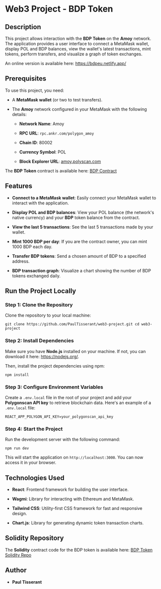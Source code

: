 Web3 Project - BDP Token
========================

Description
-----------

This project allows interaction with the **BDP Token** on the **Amoy** network. The application provides a user interface to connect a MetaMask wallet, display POL and BDP balances, view the wallet's latest transactions, mint tokens, perform transfers, and visualize a graph of token exchanges.

An online version is available here: <https://bdpeu.netlify.app/>

Prerequisites
-------------

To use this project, you need:

-   A **MetaMask wallet** (or two to test transfers).

-   The **Amoy** network configured in your MetaMask with the following details:

    -   **Network Name**: Amoy

    -   **RPC URL**: `rpc.ankr.com/polygon_amoy`

    -   **Chain ID**: 80002

    -   **Currency Symbol**: POL

    -   **Block Explorer URL**: [amoy.polyscan.com](https://amoy.polyscan.com)

The **BDP Token** contract is available here: [BDP Contract](https://amoy.polygonscan.com/address/0xbae72f20dacf4bbb38413eba699b9dec9161a27e#code)

Features
--------

-   **Connect to a MetaMask wallet**: Easily connect your MetaMask wallet to interact with the application.

-   **Display POL and BDP balances**: View your POL balance (the network's native currency) and your **BDP** token balance from the contract.

-   **View the last 5 transactions**: See the last 5 transactions made by your wallet.

-   **Mint 1000 BDP per day**: If you are the contract owner, you can mint 1000 BDP each day.

-   **Transfer BDP tokens**: Send a chosen amount of BDP to a specified address.

-   **BDP transaction graph**: Visualize a chart showing the number of BDP tokens exchanged daily.

Run the Project Locally
-----------------------

### Step 1: Clone the Repository

Clone the repository to your local machine:

`git clone https://github.com/PaulTisserant/web3-project.git
cd web3-project`

### Step 2: Install Dependencies

Make sure you have **Node.js** installed on your machine. If not, you can download it here: <https://nodejs.org/>.

Then, install the project dependencies using npm:

`npm install`

### Step 3: Configure Environment Variables

Create a `.env.local` file in the root of your project and add your **Polygonscan API key** to retrieve blockchain data. Here's an example of a `.env.local` file:

`REACT_APP_POLYGON_API_KEY=your_polygonscan_api_key`

### Step 4: Start the Project

Run the development server with the following command:

`npm run dev`

This will start the application on `http://localhost:3000`. You can now access it in your browser.

Technologies Used
-----------------

-   **React**: Frontend framework for building the user interface.

-   **Wagmi**: Library for interacting with Ethereum and MetaMask.

-   **Tailwind CSS**: Utility-first CSS framework for fast and responsive design.

-   **Chart.js**: Library for generating dynamic token transaction charts.

Solidity Repository
-------------------

The **Solidity** contract code for the BDP token is available here: [BDP Token Solidity Repo](https://github.com/PaulTisserant/web3-solidity-bdp)

Author
------

-   **Paul Tisserant**
